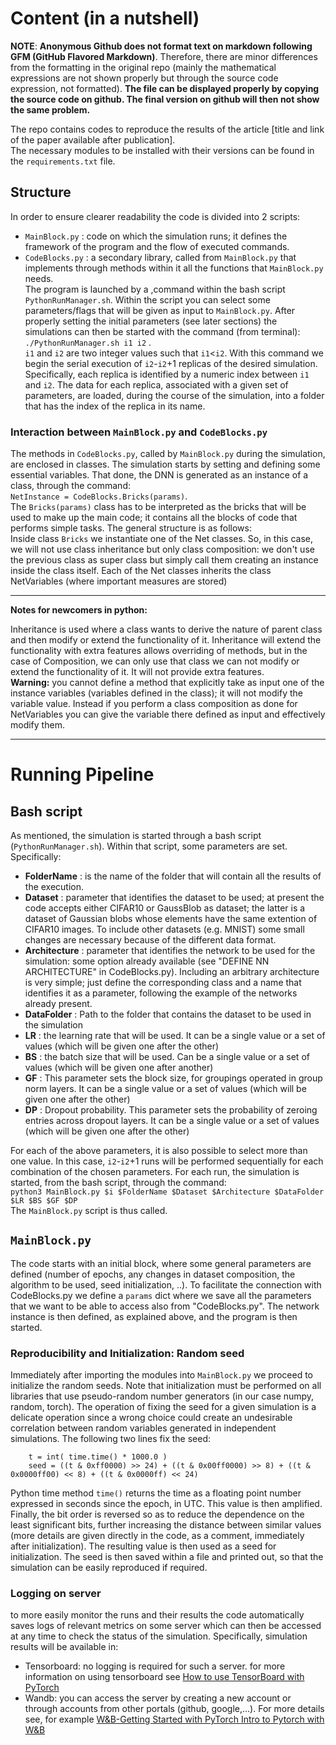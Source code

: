 # Content (in a nutshell)
**NOTE**: **Anonymous Github does not format text on markdown following GFM (GitHub Flavored Markdown)**. Therefore, there are minor differences from the formatting in the original repo (mainly the mathematical expressions are not shown properly but through the source code expression, not formatted). **The file can be displayed properly by copying the source code on github.
The final version on github will then not show the same problem.**

The repo contains codes to reproduce the results of the article [title and link of the paper available after publication]. \
The necessary modules to be installed with their versions can be found in the `requirements.txt` file.


## Structure

In order to ensure clearer readability the code is divided into 2 scripts: 
* `MainBlock.py` : code on which the simulation runs; it defines the framework of the program and the flow of executed commands.
* `CodeBlocks.py` : a secondary library, called from `MainBlock.py` that implements through methods within it all the functions that `MainBlock.py` needs.\
The program is launched by a ,command within the bash script `PythonRunManager.sh`. Within the script you can select some parameters/flags that will be given as input to `MainBlock.py`. After properly setting the initial parameters (see later sections) the simulations can then be started with the command (from terminal):\
`./PythonRunManager.sh i1 i2` .\
`i1` and `i2` are two integer values such that `i1`<`i2`. With this command we begin the serial execution of `i2`-`i2`+1 replicas of the desired simulation. Specifically, each replica is identified by a numeric index between `i1` and `i2`.
The data for each replica, associated with a given set of parameters, are loaded, during the course of the simulation, into a folder that has the index of the replica in its name.

### Interaction between `MainBlock.py` and `CodeBlocks.py`
The methods in `CodeBlocks.py`, called by `MainBlock.py` during the simulation, are enclosed in classes.
The simulation starts by setting and defining some essential variables. That done, the DNN is generated as an instance of a class, through the command:\
`NetInstance = CodeBlocks.Bricks(params)`.\
The `Bricks(params)` class has to be interpreted as the bricks that will be used to make up the main code; it contains all the blocks of code that performs simple tasks. The general structure is as follows:\
Inside class `Bricks` we instantiate one of the Net classes. So, in this case, we will not use class inheritance but only class composition: we don't use the previous class as super class but simply call them creating an instance inside the class itself. Each of the Net classes inherits the class NetVariables (where important measures are stored)
_________________________________________
**Notes for newcomers in python:**
                
Inheritance is used where a class wants to derive the nature of parent class and then modify or extend the functionality of it. 
Inheritance will extend the functionality with extra features allows overriding of methods, but in the case of Composition, we can only use that class we can not modify or extend the functionality of it. It will not provide extra features.\
**Warning:** you cannot define a method that explicitly take as input one of the instance variables (variables defined in the class); it will not modify the variable value. 
Instead if you perform a class composition as done for NetVariables you can give the variable there defined as input and effectively modify them.                                
_________________________________________


# Running Pipeline
## Bash script

As mentioned, the simulation is started through a bash script (`PythonRunManager.sh`). Within that script, some parameters are set. Specifically:
* **FolderName** : is the name of the folder that will contain all the results of the execution.
* **Dataset** : parameter that identifies the dataset to be used; at present the code accepts either CIFAR10 or GaussBlob as dataset; the latter is a dataset of Gaussian blobs whose elements have the same extention of CIFAR10 images. To include other datasets (e.g. MNIST) some small changes are necessary because of the different data format.
* **Architecture** : parameter that identifies the network to be used for the simulation: some option already available (see "DEFINE NN ARCHITECTURE" in CodeBlocks.py). Including an arbitrary architecture is very simple; just define the corresponding class and a name that identifies it as a parameter, following the example of the networks already present.
* **DataFolder** : Path to the folder that contains the dataset to be used in the simulation
* **LR** : the learning rate that will be used. It can be a single value or a set of values (which will be given one after the other)
* **BS** : the batch size that will be used. Can be a single value or a set of values (which will be given one after another)
* **GF** : This parameter sets the block size, for groupings operated in group norm layers. It can be a single value or a set of values (which will be given one after the other)
* **DP** : Dropout probability. This parameter sets the probability of zeroing entries across dropout layers. It can be a single value or a set of values (which will be given one after the other) 

For each of the above parameters, it is also possible to select more than one value. In this case, `i2`-`i2`+1 runs will be performed sequentially for each combination of the chosen parameters. For each run, the simulation is started, from the bash script, through the command: \
`python3 MainBlock.py $i $FolderName $Dataset $Architecture $DataFolder $LR $BS $GF $DP` \
The `MainBlock.py` script is thus called.

## `MainBlock.py`
The code starts with an initial block, where some general parameters are defined (number of epochs, any changes in dataset composition, the algorithm to be used, seed initialization, ..). To facilitate the connection with CodeBlocks.py we define a `params` dict where we save all the parameters that we want to be able to access also from "CodeBlocks.py". The network instance is then defined, as explained above, and the program is then started. 

### Reproducibility and Initialization: Random seed
Immediately after importing the modules into `MainBlock.py`
we proceed to initialize the random seeds. Note that initialization must be performed on all libraries that use pseudo-random number generators (in our case numpy, random, torch). 
The operation of fixing the seed for a given simulation is a delicate operation since a wrong choice could create an undesirable correlation between random variables generated in independent simulations. 
The following two lines fix the seed: 

```
    t = int( time.time() * 1000.0 )
    seed = ((t & 0xff0000) >> 24) + ((t & 0x00ff0000) >> 8) + ((t & 0x0000ff00) << 8) + ((t & 0x0000ff) << 24)   
```
Python time method `time()` returns the time as a floating point number expressed in seconds since the epoch, in UTC. This value is then amplified. Finally, the bit order is reversed so as to reduce the dependence on the least significant bits, further increasing the distance between similar values (more details are given directly in the code, as a comment, immediately after initialization).
The resulting value is then used as a seed for initialization.
The seed is then saved within a file and printed out, so that the simulation can be easily reproduced if required.



### Logging on server
to more easily monitor the runs and their results the code automatically saves logs of relevant metrics on some server which can then be accessed at any time to check the status of the simulation.
Specifically, simulation results will be available in: 
* Tensorboard: no logging is required for such a server. for more information on using tensorboard see [How to use TensorBoard with PyTorch](https://pytorch.org/tutorials/recipes/recipes/tensorboard_with_pytorch.html) 
* Wandb: you can access the server by creating a new account or through accounts from other portals (github, google,...). For more details see, for example 
[W&B-Getting Started with PyTorch ](https://docs.wandb.ai/guides/integrations/pytorch) [Intro to Pytorch with W&B ](https://wandb.ai/site/articles/intro-to-pytorch-with-wandb) 

